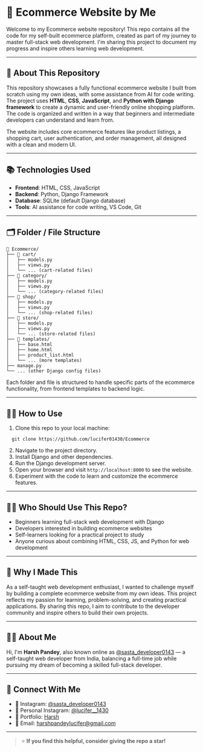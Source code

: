# 🛒 Ecommerce Website by Me

Welcome to my Ecommerce website repository! This repo contains all the code for my self-built ecommerce platform, created as part of my journey to master full-stack web development. I'm sharing this project to document my progress and inspire others learning web development.

---

## 🚀 About This Repository

This repository showcases a fully functional ecommerce website I built from scratch using my own ideas, with some assistance from AI for code writing. The project uses **HTML**, **CSS**, **JavaScript**, and **Python with Django framework** to create a dynamic and user-friendly online shopping platform. The code is organized and written in a way that beginners and intermediate developers can understand and learn from.

The website includes core ecommerce features like product listings, a shopping cart, user authentication, and order management, all designed with a clean and modern UI.

---

## 📚 Technologies Used

- **Frontend**: HTML, CSS, JavaScript
- **Backend**: Python, Django Framework
- **Database**: SQLite (default Django database)
- **Tools**: AI assistance for code writing, VS Code, Git

---

## 🗂️ Folder / File Structure

```
📁 Ecommerce/
├── 📁 cart/
│   ├── models.py
│   ├── views.py
│   └── ... (cart-related files)
├── 📁 category/
│   ├── models.py
│   ├── views.py
│   └── ... (category-related files)
├── 📁 shop/
│   ├── models.py
│   ├── views.py
│   └── ... (shop-related files)
├── 📁 store/
│   ├── models.py
│   ├── views.py
│   └── ... (store-related files)
├── 📁 templates/
│   ├── base.html
│   ├── home.html
│   ├── product_list.html
│   └── ... (more templates)
├── manage.py
└── ... (other Django config files)
```



Each folder and file is structured to handle specific parts of the ecommerce functionality, from frontend templates to backend logic.

---

## 🧑‍💻 How to Use

1. Clone this repo to your local machine: 

 ```
   git clone https://github.com/lucifer01430/Ecommerce
 ```

2. Navigate to the project directory.
3. Install Django and other dependencies.
4. Run the Django development server.
5. Open your browser and visit `http://localhost:8000` to see the website.
6. Experiment with the code to learn and customize the ecommerce features.

---

## 👨‍🎓 Who Should Use This Repo?

- Beginners learning full-stack web development with Django
- Developers interested in building ecommerce websites
- Self-learners looking for a practical project to study
- Anyone curious about combining HTML, CSS, JS, and Python for web development

---

## 📌 Why I Made This

As a self-taught web development enthusiast, I wanted to challenge myself by building a complete ecommerce website from my own ideas. This project reflects my passion for learning, problem-solving, and creating practical applications. By sharing this repo, I aim to contribute to the developer community and inspire others to build their own projects.

---

## 🙋‍♂️ About Me

Hi, I'm **Harsh Pandey**, also known online as [@sasta_developer0143](https://www.instagram.com/sasta_developer0143) — a self-taught web developer from India, balancing a full-time job while pursuing my dream of becoming a skilled full-stack developer.

---

## 🤝 Connect With Me

- 📸 Instagram: [@sasta_developer0143](https://www.instagram.com/sasta_developer0143)
- 📸 Personal Instagram: [@lucifer__1430](https://www.instagram.com/lucifer__1430)
- 💼 Portfolio: [Harsh](https://lucifer01430.github.io/Portfolio/)
- 📧 Email: harshpandeylucifer@gmail.com

---

> ⭐ **If you find this helpful, consider giving the repo a star!**
